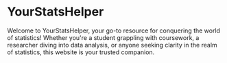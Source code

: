 # YourStatsHelper
Welcome to YourStatsHelper, your go-to resource for conquering the world of statistics! Whether you're a student grappling with coursework, a researcher diving into data analysis, or anyone seeking clarity in the realm of statistics, this website is your trusted companion.

